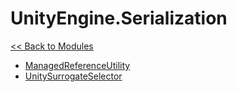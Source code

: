 # UnityEngine.Serialization
[<< Back to Modules](index.md)
- [ManagedReferenceUtility](UnityEngine.Serialization.ManagedReferenceUtility.md)
- [UnitySurrogateSelector](UnityEngine.Serialization.UnitySurrogateSelector.md)
